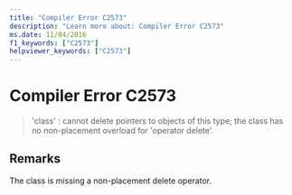 ```yaml
---
title: "Compiler Error C2573"
description: "Learn more about: Compiler Error C2573"
ms.date: 11/04/2016
f1_keywords: ["C2573"]
helpviewer_keywords: ["C2573"]
---
```

# Compiler Error C2573

> 'class' : cannot delete pointers to objects of this type; the class has no non-placement overload for 'operator delete'.

## Remarks

The class is missing a non-placement delete operator.
